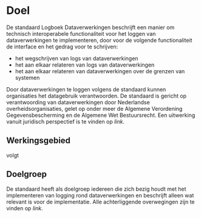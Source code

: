 # Doel

De standaard Logboek Dataverwerkingen beschrijft een manier om technisch interoperabele functionaliteit voor het
loggen van dataverwerkingen te implementeren, door voor de volgende functionaliteit de interface en het gedrag voor te schrijven:

- het wegschrijven van logs van dataverwerkingen
- het aan elkaar relateren van logs van dataverwerkingen
- het aan elkaar relateren van dataverwerkingen over de grenzen van systemen

Door dataverwerkingen te loggen volgens de standaard kunnen organisaties het datagebruik verantwoorden. De standaard is gericht op verantwoording van dataverwerkingen door Nederlandse overheidsorganisaties, gelet op onder meer de Algemene Verordening Gegevensbescherming en de Algemene Wet Bestuursrecht. Een uitwerking vanuit juridisch perspectief is te vinden op *link*.


## Werkingsgebied

volgt


## Doelgroep

De standaard heeft als doelgroep iedereen die zich bezig houdt met het implementeren van logging rond dataverwerkingen en beschrijft alleen wat relevant is voor de implementatie. Alle achterliggende overwegingen zijn te vinden op *link*.

